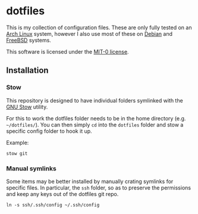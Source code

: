 # dotfiles

This is my collection of configuration files. These are only fully tested on an [Arch Linux][archlinux] system, however I also use most of these on [Debian][debian] and [FreeBSD][freebsd] systems.

This software is licensed under the [MIT-0 license][license].

[archlinux]: https://archlinux.org/
[debian]: https://www.debian.org/
[freebsd]: https://www.debian.org/
[license]: LICENSE.txt

## Installation

### Stow

This repository is designed to have individual folders symlinked with the [GNU Stow][stow] utility.

For this to work the dotfiles folder needs to be in the home directory (e.g. `~/dotfiles/`). You can then simply `cd` into the `dotfiles` folder and stow a specific config folder to hook it up.

Example:

`stow git`

[stow]: https://www.gnu.org/software/stow/

### Manual symlinks

Some items may be better installed by manually crating symlinks for specific files. In particular, the `ssh` folder, so as to preserve the permissions and keep any keys out of the dotfiles git repo.

`ln -s ssh/.ssh/config ~/.ssh/config`
